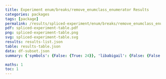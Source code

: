 ```yaml
---
title: Experiment enum/breaks/remove_enumclass_enumerator Results
categories: packages
tags: [package]
permalink: /results/spliced-experiment/enum/breaks/remove_enumclass_enumerator/
pdf: spliced-experiment-table.pdf
png: spliced-experiment-table.png
svg: spliced-experiment-table.svg
results: results-list.json
table: results-table.json
data: df-subset.json
summary: {'symbols': {False: {True: 24}}, 'libabigail': {False: {False: 12}}, 'abi-laboratory': {False: {False: 12}}}

maths: 1
toc: 1
---
```

